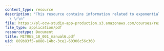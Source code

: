 ```yaml
---
content_type: resource
description: "This resource contains information related to exponentials and logarithms.\
  \ \r\n"
file: https://ol-ocw-studio-app-production.s3.amazonaws.com/courses/res-18-001-calculus-online-textbook-spring-2005/809b83f5a88814bc3ce160306c56c360_MITRES_18_001_manual6.pdf
file_type: application/pdf
resourcetype: Document
title: MITRES_18_001_manual6.pdf
uid: 809b83f5-a888-14bc-3ce1-60306c56c360
---
```


